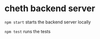 # cheth backend server

```npm start``` starts the backend server locally

```npm test``` runs the tests

